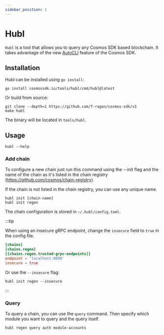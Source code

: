 ```yaml
---
sidebar_position: 1
---
```


# Hubl

`Hubl` is a tool that allows you to query any Cosmos SDK based blockchain.
It takes advantage of the new [AutoCLI](https://docs.cosmos.network/main/learn/advanced/autocli) feature of the Cosmos SDK.

## Installation

Hubl can be installed using `go install`:

```shell
go install cosmossdk.io/tools/hubl/cmd/hubl@latest
```

Or build from source:

```shell
git clone --depth=1 https://github.com/T-ragon/cosmos-sdk/v3
make hubl
```

The binary will be located in `tools/hubl`.

## Usage

```shell
hubl --help
```

### Add chain

To configure a new chain just run this command using the --init flag and the name of the chain as it's listed in the chain registry (<https://github.com/cosmos/chain-registry>).

If the chain is not listed in the chain registry, you can use any unique name.

```shell
hubl init [chain-name]
hubl init regen
```

The chain configuration is stored in `~/.hubl/config.toml`.

:::tip

When using an insecure gRPC endpoint, change the `insecure` field to `true` in the config file.

```toml
[chains]
[chains.regen]
[[chains.regen.trusted-grpc-endpoints]]
endpoint = 'localhost:9090'
insecure = true
```

Or use the `--insecure` flag:

```shell
hubl init regen --insecure
```

:::

### Query

To query a chain, you can use the `query` command.
Then specify which module you want to query and the query itself.

```shell
hubl regen query auth module-accounts
```

